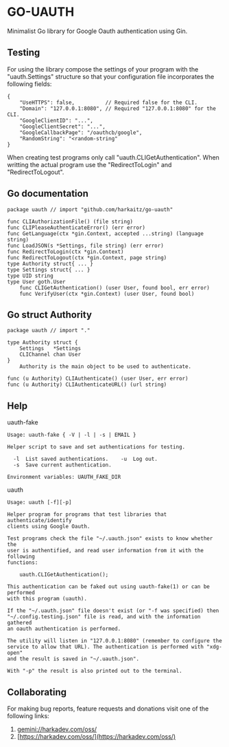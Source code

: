 # GO-UAUTH

Minimalist Go library for Google Oauth authentication using Gin.

## Testing

For using the library compose the settings of your program with the
"uauth.Settings" structure so that your configuration file incorporates
the following fields:

    {
        "UseHTTPS": false,          // Required false for the CLI.
        "Domain": "127.0.0.1:8080", // Required "127.0.0.1:8080" for the CLI.
        "GoogleClientID": "...",
        "GoogleClientSecret": "...",
        "GoogleCallbackPage": "/oauthcb/google",
        "RandomString": "<random-string"
    }

When creating test programs only call "uauth.CLIGetAuthentication". When
writting the actual program use the "RedirectToLogin" and "RedirectToLogout".

## Go documentation

    package uauth // import "github.com/harkaitz/go-uauth"
    
    func CLIAuthorizationFile() (file string)
    func CLIPleaseAuthenticateError() (err error)
    func GetLanguage(ctx *gin.Context, accepted ...string) (language string)
    func LoadJSON(s *Settings, file string) (err error)
    func RedirectToLogin(ctx *gin.Context)
    func RedirectToLogout(ctx *gin.Context, page string)
    type Authority struct{ ... }
    type Settings struct{ ... }
    type UID string
    type User goth.User
        func CLIGetAuthentication() (user User, found bool, err error)
        func VerifyUser(ctx *gin.Context) (user User, found bool)

## Go struct Authority

    package uauth // import "."
    
    type Authority struct {
        Settings   *Settings
        CLIChannel chan User
    }
        Authority is the main object to be used to authenticate.
    
    func (u Authority) CLIAuthenticate() (user User, err error)
    func (u Authority) CLIAuthenticateURL() (url string)

## Help

uauth-fake

    Usage: uauth-fake { -V | -l | -s | EMAIL }
    
    Helper script to save and set authentications for testing.
    
      -l  List saved authentications.    -u  Log out.
      -s  Save current authentication.
    
    Environment variables: UAUTH_FAKE_DIR

uauth

    Usage: uauth [-f][-p]
    
    Helper program for programs that test libraries that authenticate/identify
    clients using Google Oauth.
    
    Test programs check the file "~/.uauth.json" exists to know whether the
    user is authentified, and read user information from it with the following
    functions:
    
        uauth.CLIGetAuthentication();
    
    This authentication can be faked out using uauth-fake(1) or can be performed
    with this program (uauth).
    
    If the "~/.uauth.json" file doesn't exist (or "-f was specified) then
    "~/.config.testing.json" file is read, and with the information gathered
    an oauth authentication is performed.
    
    The utility will listen in "127.0.0.1:8080" (remember to configure the
    service to allow that URL). The authentication is performed with "xdg-open"
    and the result is saved in "~/.uauth.json".
    
    With "-p" the result is also printed out to the terminal.
    

## Collaborating

For making bug reports, feature requests and donations visit
one of the following links:

1. [gemini://harkadev.com/oss/](gemini://harkadev.com/oss/)
2. [https://harkadev.com/oss/](https://harkadev.com/oss/)
